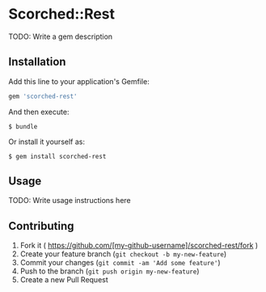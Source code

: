 # Scorched::Rest

TODO: Write a gem description

## Installation

Add this line to your application's Gemfile:

```ruby
gem 'scorched-rest'
```

And then execute:

    $ bundle

Or install it yourself as:

    $ gem install scorched-rest

## Usage

TODO: Write usage instructions here

## Contributing

1. Fork it ( https://github.com/[my-github-username]/scorched-rest/fork )
2. Create your feature branch (`git checkout -b my-new-feature`)
3. Commit your changes (`git commit -am 'Add some feature'`)
4. Push to the branch (`git push origin my-new-feature`)
5. Create a new Pull Request
